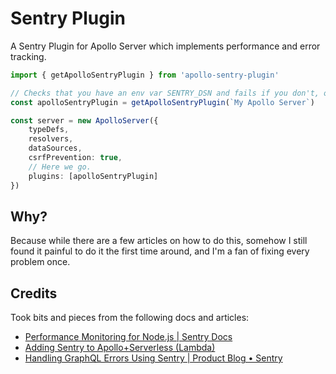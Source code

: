 # Sentry Plugin

A Sentry Plugin for Apollo Server which implements performance and error tracking.

```ts
import { getApolloSentryPlugin } from 'apollo-sentry-plugin'

// Checks that you have an env var SENTRY_DSN and fails if you don't, or if it's of an invalid syntax.
const apolloSentryPlugin = getApolloSentryPlugin(`My Apollo Server`)

const server = new ApolloServer({
	typeDefs,
	resolvers,
	dataSources,
	csrfPrevention: true,
	// Here we go.
	plugins: [apolloSentryPlugin]
})
```

## Why?

Because while there are a few articles on how to do this, somehow I still found it painful to do it the 
first time around, and I'm a fan of fixing every problem once.

## Credits

Took bits and pieces from the following docs and articles:

* [Performance Monitoring for Node.js | Sentry Docs](https://docs.sentry.io/platforms/node/performance/)
* [Adding Sentry to Apollo+Serverless (Lambda)](https://medium.com/@corims/adding-sentry-to-apollo-serverless-lambda-e65e8b9e00cf)
* [Handling GraphQL Errors Using Sentry | Product Blog • Sentry](https://blog.sentry.io/2020/07/22/handling-graphql-errors-using-sentry)
